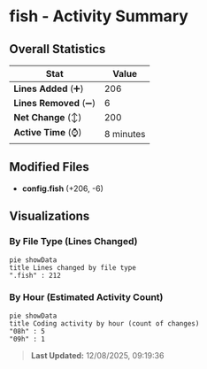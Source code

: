# fish - Activity Summary 

## Overall Statistics

| Stat                   | Value                                                             |
| ---------------------- | ----------------------------------------------------------------- |
| **Lines Added** (➕)   | 206                                          |
| **Lines Removed** (➖) | 6                                        |
| **Net Change** (↕)    | 200                |
| **Active Time** (⌚)   | 8 minutes |


## Modified Files
- **config.fish** (+206, -6)

## Visualizations

### By File Type (Lines Changed)

```mermaid
pie showData
title Lines changed by file type
".fish" : 212
```

### By Hour (Estimated Activity Count)

```mermaid
pie showData
title Coding activity by hour (count of changes)
"08h" : 5
"09h" : 1
```


> **Last Updated:** 12/08/2025, 09:19:36